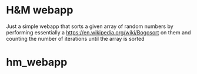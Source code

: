 # H&M webapp

Just a simple webapp that sorts a given array of random numbers by performing essentially 
a https://en.wikipedia.org/wiki/Bogosort on them and counting the number of iterations
until the array is sorted

# hm_webapp
